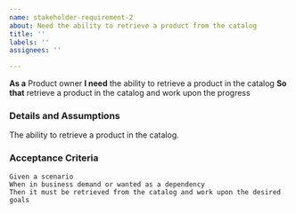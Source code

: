 ```yaml
---
name: stakeholder-requirement-2
about: Need the ability to retrieve a product from the catalog
title: ''
labels: ''
assignees: ''

---
```


**As a**  Product owner 
 **I need** the ability to retrieve a product in the catalog
 **So that** retrieve a product in the catalog and work upon the progress
   
 ### Details and Assumptions
The ability to retrieve a product in the catalog. 
   
 ### Acceptance Criteria  
   
 ```gherkin
 Given a scenario
 When in business demand or wanted as a dependency
 Then it must be retrieved from the catalog and work upon the desired goals
 ```
